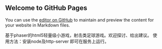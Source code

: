## Welcome to GitHub Pages

You can use the [editor on GitHub](https://github.com/JANEDADA/JANEDADA.github.io/edit/master/README.md) to maintain and preview the content for your website in Markdown files.

基于phaser的html5轻量级小游戏，射击类足球游戏。欢迎探讨、给出建议。
使用方法：安装node及http-server 即可在服务上运行。
